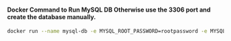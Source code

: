 
#### Docker Command to Run MySQL DB Otherwise use the 3306 port and create the database manually.
```bash
docker run --name mysql-db -e MYSQL_ROOT_PASSWORD=rootpassword -e MYSQL_DATABASE=swiftlogistics -e MYSQL_USER=auth-user -e MYSQL_PASSWORD=1234 -p 3306:3306 -d mysql:8.0
```